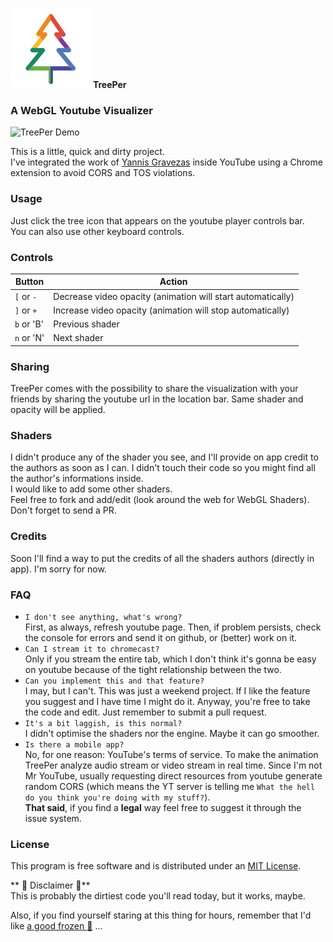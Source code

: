 
![TreePer Logo](/icons/icon128.png) **TreePer**

### A WebGL Youtube Visualizer  
![TreePer Demo](demo.gif)  


This is a little, quick and dirty project.  
I've integrated the work of [Yannis Gravezas](http://github.com/wizgrav/clubber) inside YouTube using a Chrome extension to avoid CORS and TOS violations.

### Usage

Just click the tree icon that appears on the youtube player controls bar.  
You can also use other keyboard controls.   

### Controls

| Button | Action |
| --- | --- |
| `[` or `-` | Decrease video opacity (animation will start automatically) |
| `]` or `+` | Increase video opacity (animation will stop automatically)|
| `b` or 'B' | Previous shader |
| `n` or 'N' | Next shader |


### Sharing

TreePer comes with the possibility to share the visualization with your friends by sharing the youtube url in the location bar. Same shader and opacity will be applied.


### Shaders  
I didn't produce any of the shader you see, and I'll provide on app credit to the authors as soon as I can. I didn't touch their code so you might find all the author's informations inside.   
I would like to add some other shaders.  
Feel free to fork and add/edit (look around the web for WebGL Shaders).   
Don't forget to send a PR.  

### Credits  
Soon I'll find a way to put the credits of all the shaders authors (directly in app). I'm sorry for now.

### FAQ


- `I don't see anything, what's wrong?`   
  First, as always, refresh youtube page. Then, if problem persists, check the console for errors and send it on github, or (better) work on it.
- `Can I stream it to chromecast?`   
  Only if you stream the entire tab, which I don't think it's gonna be easy on youtube because of the tight relationship between the two.
- `Can you implement this and that feature?`  
  I may, but I can't. This was just a weekend project. If I like the feature you suggest and I have time I might do it.
  Anyway, you're free to take the code and edit. Just remember to submit a pull request.
- `It's a bit laggish, is this normal?`   
  I didn't optimise the shaders nor the engine. Maybe it can go smoother.
- `Is there a mobile app?`   
  No, for one reason: YouTube's terms of service. To make the animation TreePer analyze audio stream or video stream in real time. Since I'm not Mr YouTube, usually requesting direct resources from youtube generate random CORS (which means the YT server is telling me `What the hell do you think you're doing with my stuff?`).  
  **That said**, if you find a **legal** way feel free to suggest it through the issue system.



### License

This program is free software and is distributed under an [MIT License](https://github.com/wizgrav/clubber/blob/master/LICENSE).

** :beer: Disclaimer :beer:**  
This is probably the dirtiest code you'll read today, but it works, maybe.  

Also, if you find yourself staring at this thing for hours, remember that I'd like [a good frozen :beer:](https://paypal.me/edoardoo/5) ...
